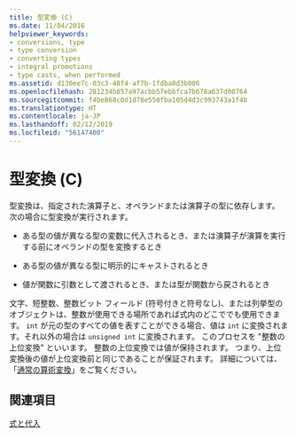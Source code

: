 ```yaml
---
title: 型変換 (C)
ms.date: 11/04/2016
helpviewer_keywords:
- conversions, type
- type conversion
- converting types
- integral promotions
- type casts, when performed
ms.assetid: d130ee7c-03c3-48f4-af7b-1fdba0d3b086
ms.openlocfilehash: 281234b857a97acbb57ebbfca7b678a637d00764
ms.sourcegitcommit: f4be868c0d1d78e550fba105d4d3c993743a1f4b
ms.translationtype: HT
ms.contentlocale: ja-JP
ms.lasthandoff: 02/12/2019
ms.locfileid: "56147400"
---
```

# <a name="type-conversions-c"></a>型変換 (C)

型変換は、指定された演算子と、オペランドまたは演算子の型に依存します。 次の場合に型変換が実行されます。

- ある型の値が異なる型の変数に代入されるとき、または演算子が演算を実行する前にオペランドの型を変換するとき

- ある型の値が異なる型に明示的にキャストされるとき

- 値が関数に引数として渡されるとき、または型が関数から戻されるとき

文字、短整数、整数ビット フィールド (符号付きと符号なし)、または列挙型のオブジェクトは、整数が使用できる場所であれば式内のどこででも使用できます。 `int` が元の型のすべての値を表すことができる場合、値は `int` に変換されます。それ以外の場合は `unsigned int` に変換されます。 このプロセスを "整数の上位変換" といいます。 整数の上位変換では値が保持されます。 つまり、上位変換後の値が上位変換前と同じであることが保証されます。 詳細については、「[通常の算術変換](../c-language/usual-arithmetic-conversions.md)」をご覧ください。

## <a name="see-also"></a>関連項目

[式と代入](../c-language/expressions-and-assignments.md)
